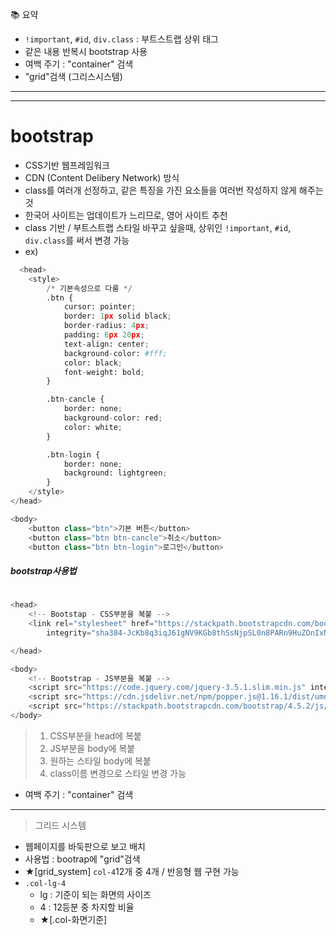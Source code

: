 📚 요약  
- `!important`, `#id`, `div.class` : 부트스트랩 상위 태그  
- 같은 내용 반복시 bootstrap 사용  
- 여백 주기 : "container" 검색  
- "grid"검색 (그리스시스템)  


- - -  
- - -  

# bootstrap  
- CSS기반 웹프레임워크  
- CDN (Content Delibery Network) 방식  
- class를 여러개 선정하고, 같은 특징을 가진 요소들을 여러번 작성하지 않게 해주는 것  
- 한국어 사이트는 업데이트가 느리므로, 영어 사이트 추천  
- class 기반 / 부트스트랩 스타일 바꾸고 싶을때, 상위인 `!important`, `#id`, `div.class`를 써서 변경 가능  
- ex)
```python
  <head>
    <style>
        /* 기본속성으로 다룸 */
        .btn {
            cursor: pointer;
            border: 1px solid black;
            border-radius: 4px;
            padding: 6px 20px;
            text-align: center;
            background-color: #fff;
            color: black;
            font-weight: bold;
        }

        .btn-cancle {
            border: none;
            background-color: red;
            color: white;
        }

        .btn-login {
            border: none;
            background: lightgreen;
        }
    </style>
</head>

<body>
    <button class="btn">기본 버튼</button>
    <button class="btn btn-cancle">취소</button>
    <button class="btn btn-login">로그인</button>
```  

##### bootstrap사용법  
```python
  
<head>
    <!-- Bootstap - CSS부분을 복붙 -->
    <link rel="stylesheet" href="https://stackpath.bootstrapcdn.com/bootstrap/4.5.2/css/bootstrap.min.css"
        integrity="sha384-JcKb8q3iqJ61gNV9KGb8thSsNjpSL0n8PARn9HuZOnIxN0hoP+VmmDGMN5t9UJ0Z" crossorigin="anonymous">

</head>

<body>
    <!-- Bootstrap - JS부분을 복붙 -->
    <script src="https://code.jquery.com/jquery-3.5.1.slim.min.js" integrity="sha384-DfXdz2htPH0lsSSs5nCTpuj/zy4C+OGpamoFVy38MVBnE+IbbVYUew+OrCXaRkfj" crossorigin="anonymous"></script>
    <script src="https://cdn.jsdelivr.net/npm/popper.js@1.16.1/dist/umd/popper.min.js" integrity="sha384-9/reFTGAW83EW2RDu2S0VKaIzap3H66lZH81PoYlFhbGU+6BZp6G7niu735Sk7lN" crossorigin="anonymous"></script>
    <script src="https://stackpath.bootstrapcdn.com/bootstrap/4.5.2/js/bootstrap.min.js" integrity="sha384-B4gt1jrGC7Jh4AgTPSdUtOBvfO8shuf57BaghqFfPlYxofvL8/KUEfYiJOMMV+rV" crossorigin="anonymous"></script>
</body>

```
> 1. CSS부분을 head에 복붙  
> 2. JS부분을 body에 복붙  
> 3. 원하는 스타일 body에 복붙  
> 4. class이름 변경으로 스타일 변경 가능  

- 여백 주기 : "container" 검색  

- - -  

> 그리드 시스템  
- 웹페이지를 바둑판으로 보고 배치  
- 사용법 : bootrap에 "grid"검색  
- ★[grid_system] `col-4`12개 중 4개 / 반응형 웹 구현 가능  
- `.col-lg-4`  
    - lg : 기준이 되는 화면의 사이즈  
    - 4 : 12등분 중 차지할 비율  
    - ★[.col-화면기준]
